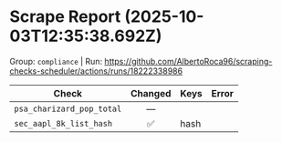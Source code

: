# Scrape Report (2025-10-03T12:35:38.692Z)

Group: `compliance`  |  Run: https://github.com/AlbertoRoca96/scraping-checks-scheduler/actions/runs/18222338986

| Check | Changed | Keys | Error |
|---|:---:|:--|:--|
| `psa_charizard_pop_total` | — |  |  |
| `sec_aapl_8k_list_hash` | ✅ | hash |  |
